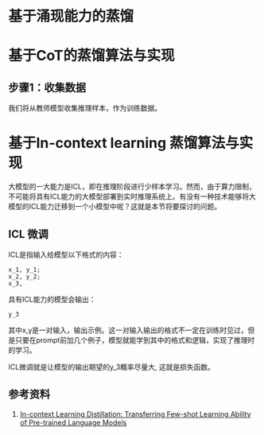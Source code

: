 # 基于涌现能力的蒸馏

# 基于CoT的蒸馏算法与实现

## 步骤1：收集数据
我们将从教师模型收集推理样本，作为训练数据。




# 基于In-context learning 蒸馏算法与实现

大模型的一大能力是ICL，即在推理阶段进行少样本学习。然而，由于算力限制，不可能将具有ICL能力的大模型部署到实时推理系统上。有没有一种技术能够将大模型的ICL能力迁移到一个小模型中呢？这就是本节将要探讨的问题。

## ICL 微调
ICL是指输入给模型以下格式的内容：
```
x_1, y_1;
x_2, y_2;
x_3, 
```
具有ICL能力的模型会输出：
```
y_3
```

其中x,y是一对输入，输出示例。这一对输入输出的格式不一定在训练时见过，但是只要在prompt前加几个例子，模型就能学到其中的格式和逻辑，实现了推理时的学习。

ICL微调就是让模型的输出期望的y_3概率尽量大, 这就是损失函数。




## 参考资料
1. [In-context Learning Distillation: Transferring Few-shot Learning Ability of Pre-trained Language Models](http://arxiv.org/abs/2212.10670)

